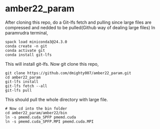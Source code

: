 # amber22_param

After cloning this repo, 
do a Git-lfs fetch and pulling since large files are compressed and nedded to be pulled(Github way of dealing large files)
In paramrudra terminal, 
```
spack load miniconda3@24.3.0
conda create -n git 
conda activate git
conda install git-lfs
```
This will install git-lfs. 
Now git clone this repo, 
```
git clone https://github.com/dmighty007/amber22_param.git
cd amber22_param
git-lfs install
git-lfs fetch --all
git-lfs pull
```
This should pull the whole directory with large file.
```
# Now cd into the bin folder
cd amber22_param/amber22/bin
ln -s pmemd.cuda_SPFP pmemd.cuda
ln -s pmemd.cuda_SPFP.MPI pmemd.cuda.MPI
```
